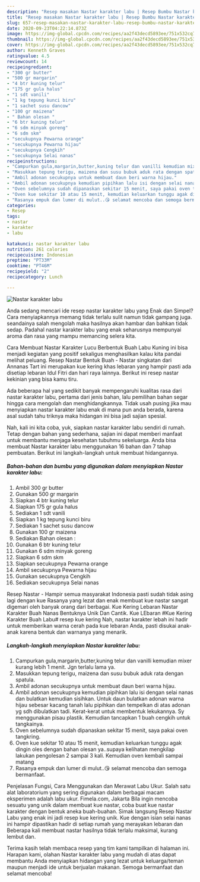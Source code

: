 ```yaml
---
description: "Resep masakan Nastar karakter labu | Resep Bumbu Nastar karakter labu Yang Sempurna"
title: "Resep masakan Nastar karakter labu | Resep Bumbu Nastar karakter labu Yang Sempurna"
slug: 657-resep-masakan-nastar-karakter-labu-resep-bumbu-nastar-karakter-labu-yang-sempurna
date: 2020-09-23T04:22:14.873Z
image: https://img-global.cpcdn.com/recipes/aa2f43decd5893ee/751x532cq70/nastar-karakter-labu-foto-resep-utama.jpg
thumbnail: https://img-global.cpcdn.com/recipes/aa2f43decd5893ee/751x532cq70/nastar-karakter-labu-foto-resep-utama.jpg
cover: https://img-global.cpcdn.com/recipes/aa2f43decd5893ee/751x532cq70/nastar-karakter-labu-foto-resep-utama.jpg
author: Kenneth Graves
ratingvalue: 4.5
reviewcount: 14
recipeingredient:
- "300 gr butter"
- "500 gr margarin"
- "4 btr kuning telur"
- "175 gr gula halus"
- "1 sdt vanili"
- "1 kg tepung kunci biru"
- "1 sachet susu dancow"
- "100 gr maizena"
- " Bahan olesan "
- "6 btr kuning telur"
- "6 sdm minyak goreng"
- "6 sdm skm"
- "secukupnya Pewarna orange"
- "secukupnya Pewarna hijau"
- "secukupnya Cengkih"
- "secukupnya Selai nanas"
recipeinstructions:
- "Campurkan gula,margarin,butter,kuning telur dan vanilli kemudian mixer kurang lebih 1 menit. Jgn terlalu lama ya."
- "Masukkan tepung terigu, maizena dan susu bubuk aduk rata dengan spatula."
- "Ambil adonan secukupnya untuk membuat daun beri warna hijau."
- "Ambil adonan secukupnya kemudian pipihkan lalu isi dengan selai nanas dan bulatkan kemudian sisihkan. Untuk daun bulatkan adonan warna hijau sebesar kacang tanah lalu pipihkan dan tempelkan di atas adonan yg sdh dibulatkan tadi. Kerat-kerat untuk membentuk lekukannya. Sy menggunakan pisau plastik. Kemudian tancapkan 1 buah cengkih untuk tangkainya."
- "Oven sebelumnya sudah dipanaskan sekitar 15 menit, saya pakai oven tangkring."
- "Oven kue sekitar 10 atau 15 menit, kemudian keluarkan tunggu agak dingin oles dengan bahan olesan ya..supaya kelihatan mengkilap lakukan pengolesan 2 sampai 3 kali. Kemudian oven kembali sampai matang"
- "Rasanya empuk dan lumer di mulut..😘 selamat mencoba dan semoga bermanfaat."
categories:
- Resep
tags:
- nastar
- karakter
- labu

katakunci: nastar karakter labu 
nutrition: 261 calories
recipecuisine: Indonesian
preptime: "PT33M"
cooktime: "PT46M"
recipeyield: "2"
recipecategory: Lunch

---
```



![Nastar karakter labu](https://img-global.cpcdn.com/recipes/aa2f43decd5893ee/751x532cq70/nastar-karakter-labu-foto-resep-utama.jpg)

Anda sedang mencari ide resep nastar karakter labu yang Enak dan Simpel? Cara menyiapkannya memang tidak terlalu sulit namun tidak gampang juga. seandainya salah mengolah maka hasilnya akan hambar dan bahkan tidak sedap. Padahal nastar karakter labu yang enak seharusnya mempunyai aroma dan rasa yang mampu memancing selera kita.

Cara Membuat Nastar Karakter Lucu Berbentuk Buah Labu Kuning ini bisa menjadi kegiatan yang positif sekaligus menghasilkan kalau kita pandai melihat peluang. Resep Nastar Bentuk Buah - Nastar singkatan dari Annanas Tart ini merupakan kue kering khas lebaran yang hampir pasti ada disetiap lebaran Idul Fitri dan hari raya lainnya. Berikut ini resep nastar kekinian yang bisa kamu tiru.

Ada beberapa hal yang sedikit banyak mempengaruhi kualitas rasa dari nastar karakter labu, pertama dari jenis bahan, lalu pemilihan bahan segar hingga cara mengolah dan menghidangkannya. Tidak usah pusing jika mau menyiapkan nastar karakter labu enak di mana pun anda berada, karena asal sudah tahu triknya maka hidangan ini bisa jadi sajian spesial.


Nah, kali ini kita coba, yuk, siapkan nastar karakter labu sendiri di rumah. Tetap dengan bahan yang sederhana, sajian ini dapat memberi manfaat untuk membantu menjaga kesehatan tubuhmu sekeluarga. Anda bisa membuat Nastar karakter labu menggunakan 16 bahan dan 7 tahap pembuatan. Berikut ini langkah-langkah untuk membuat hidangannya.

<!--inarticleads1-->

##### Bahan-bahan dan bumbu yang digunakan dalam menyiapkan Nastar karakter labu:

1. Ambil 300 gr butter
1. Gunakan 500 gr margarin
1. Siapkan 4 btr kuning telur
1. Siapkan 175 gr gula halus
1. Sediakan 1 sdt vanili
1. Siapkan 1 kg tepung kunci biru
1. Sediakan 1 sachet susu dancow
1. Gunakan 100 gr maizena
1. Sediakan  Bahan olesan :
1. Gunakan 6 btr kuning telur
1. Gunakan 6 sdm minyak goreng
1. Siapkan 6 sdm skm
1. Siapkan secukupnya Pewarna orange
1. Ambil secukupnya Pewarna hijau
1. Gunakan secukupnya Cengkih
1. Sediakan secukupnya Selai nanas


Resep Nastar - Hampir semua masyarakat Indonesia pasti sudah tidak asing lagi dengan kue Rasanya yang lezat dan enak membuat kue nastar sangat digemari oleh banyak orang dari berbagai. Kue Kering Lebaran Nastar Karakter Buah Nanas Bentuknya Unik Dan Cantik. Kue LEbaran #Kue Kering Karakter Buah Labu# resep kue kering Nah, nastar karakter lebah ini hadir untuk memberikan warna cerah pada kue lebaran Anda, pasti disukai anak-anak karena bentuk dan warnanya yang menarik. 

<!--inarticleads2-->

##### Langkah-langkah menyiapkan Nastar karakter labu:

1. Campurkan gula,margarin,butter,kuning telur dan vanilli kemudian mixer kurang lebih 1 menit. Jgn terlalu lama ya.
1. Masukkan tepung terigu, maizena dan susu bubuk aduk rata dengan spatula.
1. Ambil adonan secukupnya untuk membuat daun beri warna hijau.
1. Ambil adonan secukupnya kemudian pipihkan lalu isi dengan selai nanas dan bulatkan kemudian sisihkan. Untuk daun bulatkan adonan warna hijau sebesar kacang tanah lalu pipihkan dan tempelkan di atas adonan yg sdh dibulatkan tadi. Kerat-kerat untuk membentuk lekukannya. Sy menggunakan pisau plastik. Kemudian tancapkan 1 buah cengkih untuk tangkainya.
1. Oven sebelumnya sudah dipanaskan sekitar 15 menit, saya pakai oven tangkring.
1. Oven kue sekitar 10 atau 15 menit, kemudian keluarkan tunggu agak dingin oles dengan bahan olesan ya..supaya kelihatan mengkilap lakukan pengolesan 2 sampai 3 kali. Kemudian oven kembali sampai matang
1. Rasanya empuk dan lumer di mulut..😘 selamat mencoba dan semoga bermanfaat.


Penjelasan Fungsi, Cara Menggunakan dan Merawat Labu Ukur. Salah satu alat laboratorium yang sering digunakan dalam berbagai macam eksperimen adalah labu ukur. Fimela.com, Jakarta Bila ingin mencoba sesuatu yang unik dalam membuat kue nastar, coba buat kue nastar karakter dengan bentuk aneka buah-buahan. Simak langsung Resep Nastar Labu yang enak ini jadi resep kue kering unik. Kue dengan isian selai nanas ini hampir dipastikan hadir di setiap rumah yang merayakan lebaran dan Beberapa kali membuat nastar hasilnya tidak terlalu maksimal, kurang lembut dan. 

Terima kasih telah membaca resep yang tim kami tampilkan di halaman ini. Harapan kami, olahan Nastar karakter labu yang mudah di atas dapat membantu Anda menyiapkan hidangan yang lezat untuk keluarga/teman maupun menjadi ide untuk berjualan makanan. Semoga bermanfaat dan selamat mencoba!
